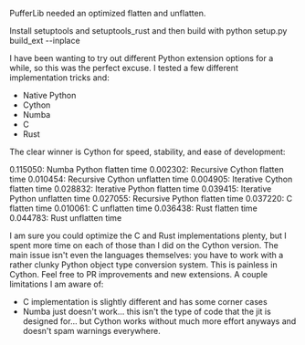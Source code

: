 PufferLib needed an optimized flatten and unflatten. 

Install setuptools and setuptools_rust and then build with python setup.py build_ext --inplace

I have been wanting to try out different Python extension options for a while, so this was the perfect excuse. I tested a few different implementation tricks and:

- Native Python
- Cython
- Numba
- C
- Rust

The clear winner is Cython for speed, stability, and ease of development:

0.115050: Numba Python flatten time
0.002302: Recursive Cython flatten time
0.010454: Recursive Cython unflatten time
0.004905: Iterative Cython flatten time
0.028832: Iterative Python flatten time
0.039415: Iterative Python unflatten time
0.027055: Recursive Python flatten time
0.037220: C flatten time
0.010061: C unflatten time
0.036438: Rust flatten time
0.044783: Rust unflatten time

I am sure you could optimize the C and Rust implementations plenty, but I spent more time on each of those than I did on the Cython version. The main issue isn't even the languages themselves: you have to work with a rather clunky Python object type conversion system. This is painless in Cython. Feel free to PR improvements and new extensions. A couple limitations I am aware of:

- C implementation is slightly different and has some corner cases
- Numba just doesn't work... this isn't the type of code that the jit is designed for... but Cython works without much more effort anyways and doesn't spam warnings everywhere.
